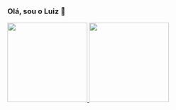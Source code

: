 ### Olá, sou o Luiz 👋
<a href="https://github.com/luizreis-dev">
  <img height="180em" src="https://github-readme-stats.vercel.app/api?username=LuizReis-dev&show_icons=true&theme=dark&include_all_commits=true&count_private=true"/>
  <img height="180em" src="https://github-readme-stats.vercel.app/api/top-langs/?username=LuizReis-dev&layout=compact&langs_count=7&theme=dark"/>
</div>


